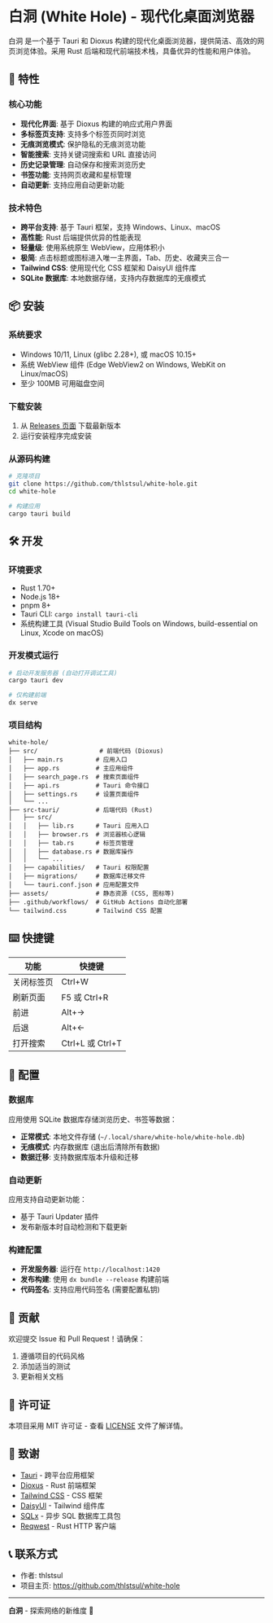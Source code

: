 # 白洞 (White Hole) - 现代化桌面浏览器

白洞 是一个基于 Tauri 和 Dioxus 构建的现代化桌面浏览器，提供简洁、高效的网页浏览体验。采用 Rust 后端和现代前端技术栈，具备优异的性能和用户体验。

## 🚀 特性

### 核心功能
- **现代化界面**: 基于 Dioxus 构建的响应式用户界面
- **多标签页支持**: 支持多个标签页同时浏览
- **无痕浏览模式**: 保护隐私的无痕浏览功能
- **智能搜索**: 支持关键词搜索和 URL 直接访问
- **历史记录管理**: 自动保存和搜索浏览历史
- **书签功能**: 支持网页收藏和星标管理
- **自动更新**: 支持应用自动更新功能

### 技术特色
- **跨平台支持**: 基于 Tauri 框架，支持 Windows、Linux、macOS
- **高性能**: Rust 后端提供优异的性能表现
- **轻量级**: 使用系统原生 WebView，应用体积小
- **极简**: 点击标题或图标进入唯一主界面，Tab、历史、收藏夹三合一
- **Tailwind CSS**: 使用现代化 CSS 框架和 DaisyUI 组件库
- **SQLite 数据库**: 本地数据存储，支持内存数据库的无痕模式

## 📦 安装

### 系统要求
- Windows 10/11, Linux (glibc 2.28+), 或 macOS 10.15+
- 系统 WebView 组件 (Edge WebView2 on Windows, WebKit on Linux/macOS)
- 至少 100MB 可用磁盘空间

### 下载安装
1. 从 [Releases 页面](https://github.com/thlstsul/white-hole/releases) 下载最新版本
2. 运行安装程序完成安装

### 从源码构建
```bash
# 克隆项目
git clone https://github.com/thlstsul/white-hole.git
cd white-hole

# 构建应用
cargo tauri build
```

## 🛠️ 开发

### 环境要求
- Rust 1.70+
- Node.js 18+
- pnpm 8+
- Tauri CLI: `cargo install tauri-cli`
- 系统构建工具 (Visual Studio Build Tools on Windows, build-essential on Linux, Xcode on macOS)

### 开发模式运行
```bash
# 启动开发服务器 (自动打开调试工具)
cargo tauri dev

# 仅构建前端
dx serve
```

### 项目结构
```
white-hole/
├── src/                 # 前端代码 (Dioxus)
│   ├── main.rs         # 应用入口
│   ├── app.rs          # 主应用组件
│   ├── search_page.rs  # 搜索页面组件
│   ├── api.rs          # Tauri 命令接口
│   ├── settings.rs     # 设置页面组件
│   └── ...
├── src-tauri/          # 后端代码 (Rust)
│   ├── src/
│   │   ├── lib.rs      # Tauri 应用入口
│   │   ├── browser.rs  # 浏览器核心逻辑
│   │   ├── tab.rs      # 标签页管理
│   │   ├── database.rs # 数据库操作
│   │   └── ...
│   ├── capabilities/   # Tauri 权限配置
│   ├── migrations/     # 数据库迁移文件
│   └── tauri.conf.json # 应用配置文件
├── assets/             # 静态资源 (CSS, 图标等)
├── .github/workflows/  # GitHub Actions 自动化部署
└── tailwind.css        # Tailwind CSS 配置
```

## ⌨️ 快捷键

| 功能 | 快捷键 |
|------|--------|
| 关闭标签页 | Ctrl+W |
| 刷新页面 | F5 或 Ctrl+R |
| 前进 | Alt+→ |
| 后退 | Alt+← |
| 打开搜索 | Ctrl+L 或 Ctrl+T |

## 🔧 配置

### 数据库
应用使用 SQLite 数据库存储浏览历史、书签等数据：
- **正常模式**: 本地文件存储 (`~/.local/share/white-hole/white-hole.db`)
- **无痕模式**: 内存数据库 (退出后清除所有数据)
- **数据迁移**: 支持数据库版本升级和迁移

### 自动更新
应用支持自动更新功能：
- 基于 Tauri Updater 插件
- 发布新版本时自动检测和下载更新

### 构建配置
- **开发服务器**: 运行在 `http://localhost:1420`
- **发布构建**: 使用 `dx bundle --release` 构建前端
- **代码签名**: 支持应用代码签名 (需要配置私钥)

## 🤝 贡献

欢迎提交 Issue 和 Pull Request！请确保：
1. 遵循项目的代码风格
2. 添加适当的测试
3. 更新相关文档

## 📄 许可证

本项目采用 MIT 许可证 - 查看 [LICENSE](LICENSE) 文件了解详情。

## 🙏 致谢

- [Tauri](https://tauri.app/) - 跨平台应用框架
- [Dioxus](https://dioxuslabs.com/) - Rust 前端框架
- [Tailwind CSS](https://tailwindcss.com/) - CSS 框架
- [DaisyUI](https://daisyui.com/) - Tailwind 组件库
- [SQLx](https://github.com/launchbadge/sqlx) - 异步 SQL 数据库工具包
- [Reqwest](https://github.com/seanmonstar/reqwest) - Rust HTTP 客户端

## 📞 联系方式

- 作者: thlstsul
- 项目主页: https://github.com/thlstsul/white-hole

---

**白洞** - 探索网络的新维度 🌌
